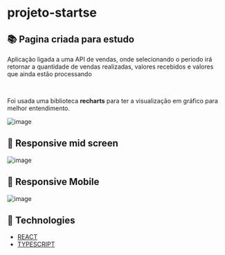 # projeto-startse

## 📚 Pagina criada para estudo

<p>Aplicação ligada a uma API de vendas, onde selecionando o periodo irá retornar a quantidade de vendas realizadas, valores recebidos e valores que ainda estão processando</p>
<br>
<p>Foi usada uma biblioteca <strong>recharts</strong> para ter a visualização em gráfico para melhor entendimento.</p>

![image](https://github.com/Duhandrade22/Fintech/assets/100982195/7ec45413-30d6-4a6e-a471-d7c4a434a43a)


## 📲 Responsive mid screen

![image](https://github.com/Duhandrade22/Fintech/assets/100982195/bd2218c5-65ad-4025-8d78-55791a07a8c4)


## 📲 Responsive Mobile

![image](https://github.com/Duhandrade22/Fintech/assets/100982195/3ac1f749-dc85-4512-9e80-074a22c091e4)


## 🧪 Technologies

- [REACT](https://react.dev/)
- [TYPESCRIPT](https://www.typescriptlang.org/)
